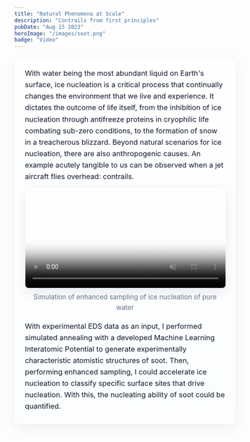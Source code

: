 ```yaml
---
title: "Natural Phenomena at Scale"
description: "Contrails from first principles"
pubDate: "Aug 15 2023"
heroImage: "/images/soot.png"
badge: "Video"
---
```


<div style="max-width:920px;margin:1.25rem auto;padding:1.25rem 1.5rem;line-height:1.6;color:#0f172a;font-size:1.02rem;background:linear-gradient(180deg,#ffffff,#fbfdff);border-radius:10px;box-shadow:0 8px 28px rgba(2,6,23,0.06);">

  <p style="margin:0 0 0.75rem 0;">With water being the most abundant liquid on Earth's surface, ice nucleation is a critical process that continually changes the environment that we live and experience.
It dictates the outcome of life itself, from the inhibition of ice nucleation through antifreeze proteins in cryophilic life combating sub-zero conditions, to the formation of snow in a treacherous blizzard.
Beyond natural scenarios for ice nucleation, there are also anthropogenic causes.
An example acutely tangible to us can be observed when a jet aircraft flies overhead: contrails.
</p>

  <figure style="margin:0 auto 1rem auto;max-width:820px;text-align:center;">
    <video controls playsinline muted loop poster="/images/soot.png" style="width:100%;height:auto;border-radius:8px;box-shadow:0 10px 30px rgba(2,6,23,0.08);border:1px solid rgba(15,23,42,0.04);">
      <source src="/videos/freezing.webm" type="video/webm">
      Your browser does not support the video tag.
    </video>
    <figcaption style="margin-top:0.5rem;color:#64748b;font-size:0.95rem;">Simulation of enhanced sampling of ice nucleation of pure water</figcaption>
  </figure>

  <p style="margin:0 0 0.5rem 0;">With experimental EDS data as an input, I performed simulated annealing with a developed Machine Learning Interatomic Potential 
to generate experimentally characteristic atomistic structures of soot.
Then, performing enhanced sampling, I could accelerate ice nucleation to classify specific surface sites that drive nucleation.
With this, the nucleating ability of soot could be quantified.</p>

</div>
